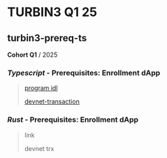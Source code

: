 # TURBIN3 Q1 25

## turbin3-prereq-ts

**Cohort Q1** / 2025

### _Typescript_ - Prerequisites: Enrollment dApp
> 
> [program idl](https://explorer.solana.com/address/WBAQSygkwMox2VuWKU133NxFrpDZUBdvSBeaBEue2Jq?cluster=devnet)
>
> [devnet-transaction](https://explorer.solana.com/tx/3Ji3KRS8yiWnWY46if7mwTB27hfudk6mnBE3kRFNuM3U7qnAyouyDY7H6zWLsd1ZufDt7UUVeRc1J8a1yNCeMU8H?cluster=devnet)

### _Rust_ - Prerequisites: Enrollment dApp
>
> link
>
> devnet trx
